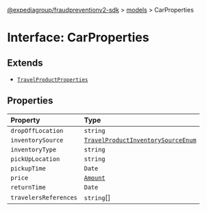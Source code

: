 [@expediagroup/fraudpreventionv2-sdk](../../index.md) > [models](../index.md) > CarProperties

# Interface: CarProperties

## Extends

-   [`TravelProductProperties`](interface.TravelProductProperties.md)

## Properties

| Property              | Type                                                                                                 |
| :-------------------- | :--------------------------------------------------------------------------------------------------- |
| `dropOffLocation`     | `string`                                                                                             |
| `inventorySource`     | [`TravelProductInventorySourceEnum`](../type-aliases/type-alias.TravelProductInventorySourceEnum.md) |
| `inventoryType`       | `string`                                                                                             |
| `pickUpLocation`      | `string`                                                                                             |
| `pickupTime`          | `Date`                                                                                               |
| `price`               | [`Amount`](../classes/class.Amount.md)                                                               |
| `returnTime`          | `Date`                                                                                               |
| `travelersReferences` | `string`[]                                                                                           |
